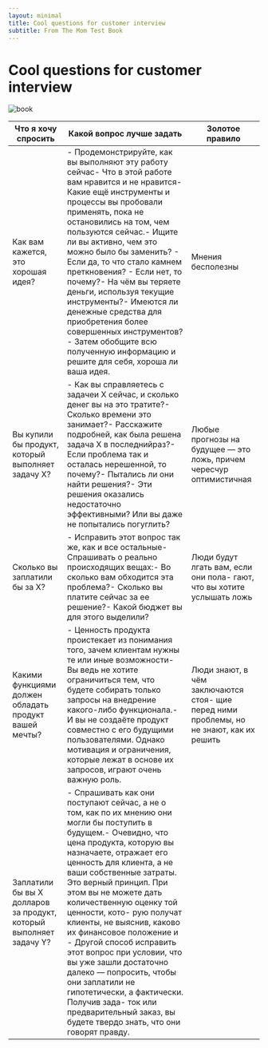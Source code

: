 ```yaml
---
layout: minimal
title: Cool questions for customer interview
subtitle: From The Mom Test Book
---
```


# Cool questions for customer interview

![book](https://images-na.ssl-images-amazon.com/images/I/41-4HPFzkuL._SX322_BO1,204,203,200_.jpg)

| Что я хочу спросить                                                | Какой вопрос лучше задать                                                                                                                                                                                                                                                                                                                                                                                                                                                                                                                                                                                                                   | Золотое правило                                                                         |
|--------------------------------------------------------------------|---------------------------------------------------------------------------------------------------------------------------------------------------------------------------------------------------------------------------------------------------------------------------------------------------------------------------------------------------------------------------------------------------------------------------------------------------------------------------------------------------------------------------------------------------------------------------------------------------------------------------------------------|-----------------------------------------------------------------------------------------|
| Как вам кажется, это хорошая идея?                                 | - Продемонстрируйте, как вы выполняют эту работу сейчас- Что в этой работе вам нравится и не нравится- Какие ещё инструменты и процессы вы пробовали применять, пока не остановились на том, чем пользуются сейчас.- Ищите ли вы активно, чем это можно было бы заменить? - Если да, то что стало камнем преткновения? - Если нет, то почему?- На чём вы теряете деньги, используя текущие инструменты?- Имеются ли денежные средства для приобретения более совершенных инструментов?- Затем обобщите всю полученную информацию и решите для себя, хороша ли ваша идея.                                                                    | Мнения бесполезны                                                                       |
| Вы купили бы продукт, который выполняет задачу Х?                  | - Как вы справляетесь с задачеи Х сейчас, и сколько денег вы на это тратите?- Сколько времени это занимает?- Расскажите подробней, как была решена задача Х в последнийраз?- Если проблема так и осталась нерешенной, то почему?- Пытались ли они найти решения?- Эти решения оказались недостаточно эффективными? Или вы даже не попытались погуглить?                                                                                                                                                                                                                                                                                     | Любые прогнозы на будущее — это ложь, причем чересчур оптимистичная                     |
| Сколько вы заплатили бы за Х?                                      | - Исправить этот вопрос так же, как и все остальные- Спрашивать о реально происходящих вещах:- Во сколько вам обходится эта проблема?- Сколько вы платите сейчас за ее решение?- Какой бюджет вы для этого выделили?                                                                                                                                                                                                                                                                                                                                                                                                                        | Люди будут лгать вам, если они пола- гают, что вы хотите услышать ложь                  |
| Какими функциями должен обладать продукт вашей мечты?              | - Ценность продукта проистекает из понимания того, зачем клиентам нужны те или иные возможности- Вы ведь не хотите ограничиться тем, что будете собирать только запросы на внедрение какого-либо функционала.- И вы не создаёте продукт совместно с его будущими пользователями. Однако мотивация и ограничения, которые лежат в основе их запросов, играют очень важную роль.                                                                                                                                                                                                                                                              | Люди знают, в чём заключаются стоя- щие перед ними проблемы, но не знают, как их решить |
| Заплатили бы вы Х долларов за продукт, который выполняет задачу Y? | - Спрашивать как они поступают сейчас, а не о том, как по их мнению они могли бы поступить в будущем.- Очевидно, что цена продукта, которую вы назначаете, отражает его ценность для клиента, а не ваши собственные затраты. Это верный принцип. При этом вы не можете дать количественную оценку той ценности, кото- рую получат клиенты, не выяснив, каково их финансовое положение и - Другой способ исправить этот вопрос при условии, что вы уже зашли достаточно далеко — попросить, чтобы они заплатили не гипотетически, а фактически. Получив зада- ток или предварительный заказ, вы будете твердо знать, что они говорят правду. |                                                                                         |
